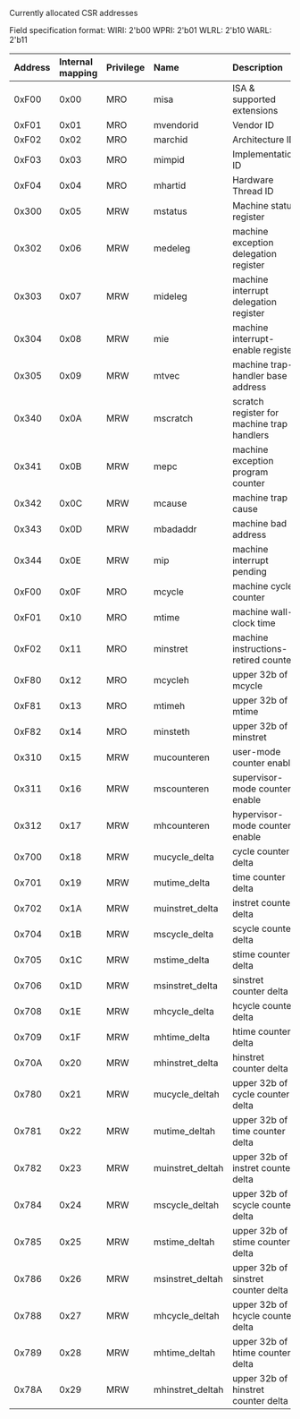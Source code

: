 
Currently allocated CSR addresses

Field specification format:
WIRI: 2'b00
WPRI: 2'b01
WLRL: 2'b10
WARL: 2'b11



| Address   | Internal mapping |Privilege        | Name | Description         |
|:-------|:--------|:----------|:-------------|:--------------------------------|
| 0xF00  |0x00| MRO | misa | ISA & supported extensions |
| 0xF01  |0x01| MRO | mvendorid | Vendor ID |
| 0xF02  |0x02| MRO | marchid | Architecture ID |
| 0xF03  |0x03| MRO | mimpid | Implementation ID |
| 0xF04  |0x04| MRO | mhartid | Hardware Thread ID |
| 0x300  |0x05| MRW | mstatus | Machine status register|
| 0x302  |0x06| MRW | medeleg | machine exception delegation register |
| 0x303  |0x07| MRW | mideleg | machine interrupt delegation register |
| 0x304  |0x08| MRW | mie | machine interrupt-enable register |
| 0x305  |0x09| MRW | mtvec | machine trap-handler base address |
| 0x340  |0x0A| MRW | mscratch | scratch register for machine trap handlers |
| 0x341  |0x0B| MRW | mepc | machine exception program counter |
| 0x342  |0x0C| MRW | mcause | machine trap cause |
| 0x343  |0x0D| MRW | mbadaddr | machine bad address |
| 0x344  |0x0E| MRW | mip | machine interrupt pending |
| 0xF00  |0x0F| MRO | mcycle | machine cycle counter|
| 0xF01  |0x10| MRO | mtime | machine wall-clock time|
| 0xF02  |0x11| MRO | minstret| machine instructions-retired counter |
| 0xF80  |0x12| MRO | mcycleh | upper 32b of mcycle |
| 0xF81  |0x13| MRO | mtimeh | upper 32b of mtime |
| 0xF82  |0x14| MRO | minsteth | upper 32b of minstret |
| 0x310  |0x15| MRW | mucounteren | user-mode counter enable |
| 0x311  |0x16| MRW | mscounteren | supervisor-mode counter enable |
| 0x312  |0x17| MRW | mhcounteren | hypervisor-mode counter enable |
| 0x700  |0x18| MRW | mucycle_delta | cycle counter delta |
| 0x701  |0x19| MRW | mutime_delta | time counter delta |
| 0x702  |0x1A| MRW | muinstret_delta | instret counter delta |
| 0x704  |0x1B| MRW | mscycle_delta | scycle counter delta |
| 0x705  |0x1C| MRW | mstime_delta | stime counter delta |
| 0x706  |0x1D| MRW | msinstret_delta | sinstret counter delta |
| 0x708  |0x1E| MRW | mhcycle_delta | hcycle counter delta |
| 0x709  |0x1F| MRW | mhtime_delta | htime counter delta |
| 0x70A  |0x20| MRW | mhinstret_delta | hinstret counter delta |
| 0x780  |0x21| MRW | mucycle_deltah | upper 32b of cycle counter delta |
| 0x781  |0x22| MRW | mutime_deltah | upper 32b of time counter delta |
| 0x782  |0x23| MRW | muinstret_deltah | upper 32b of instret counter delta|
| 0x784  |0x24| MRW | mscycle_deltah | upper 32b of scycle counter delta |
| 0x785  |0x25| MRW | mstime_deltah | upper 32b of stime counter delta |
| 0x786  |0x26| MRW | msinstret_deltah | upper 32b of sinstret counter delta |
| 0x788  |0x27| MRW | mhcycle_deltah | upper 32b of hcycle counter delta |
| 0x789  |0x28| MRW | mhtime_deltah | upper 32b of htime counter delta |
| 0x78A  |0x29| MRW | mhinstret_deltah | upper 32b of hinstret counter delta|
